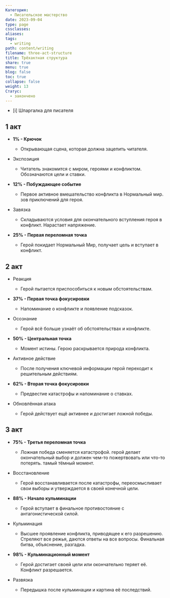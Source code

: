 ```yaml
---
Категория:
  - Писательское мастерство
date: 2023-09-04
type: page
cssclasses: 
aliases: 
tags:
  - writing
path: content/writing
filename: three-act-structure
title: Трёхактная структура
share: true
menu: true
blog: false
toc: true
collapse: false
weight: 13
Статус:
  - закончено
---
```



- [i] Шпаргалка для писателя  
## 1 акт
- **1% - Крючок**
	- Открывающая сцена, которая должна зацепить читателя.

- Экспозиция
	- Читатель знакомится с миром, героями и конфликтом. Обозначаются цели и ставки.

- **12% - Побуждающее событие**
	- Первое активное вмешательство конфликта в Нормальный мир. зов приключений для героя.

- Завязка
	- Складываются условия для окончательного вступления героя в конфликт. Нарастает напряжение.

- **25% - Первая переломная точка**
	- Герой покидает Нормальный Мир, получает цель и вступает в конфликт.
	
## 2 акт
- Реакция
	- Герой пытается приспособиться к новым обстоятельствам.

- **37% - Первая точка фокусировки**
	- Напоминание о конфликте и появление подсказок.

- Осознание
	- Герой всё больше узнаёт об обстоятельствах и конфликте.

- **50% - Центральная точка**
	- Момент истины. Герою раскрывается природа конфликта.

- Активное действие
	- После получения ключевой информации герой переходит к решительным действиям.

- **62% - Вторая точка фокусировки**
	- Предвестие катастрофы и напоминание о ставках.

- Обновлённая атака
	- Герой действует ещё активнее и достигает ложной победы.
	
## 3 акт
- **75% - Третья переломная точка**
	- Ложная победа сменяется катастрофой. герой делает окончательный выбор и должен чем-то пожертвовать или что-то потерять. тамый тёмный момент.

- Восстановление
	- Герой восстанавливается после катастрофы, переосмысливает свои выборы и утверждается в своей конечной цели.

- **88% - Начало кульминации**
	- Герой вступает в финальное противостояние с антагонистической силой.

- Кульминация
	- Высшее проявление конфликта, приводящее к его разрешению. Стреляют все режья, даются ответы на все вопросы. Финальная битва, объяснение, разгадка.

- **98% - Кульминационный момент**
	- Герой достигает своей цели или окончательно теряет её. Конфликт разрешается.

- Развязка
	- Передышка после кульминации и картина её последствий.